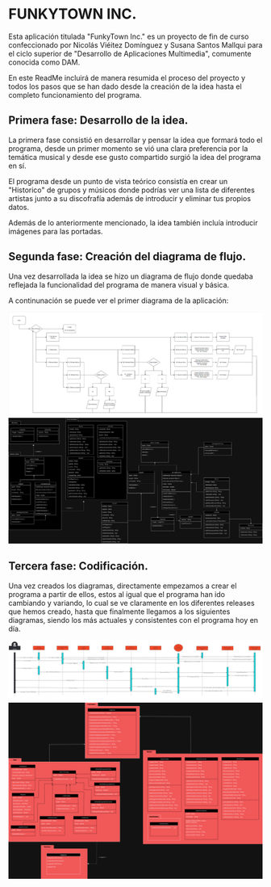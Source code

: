 # FUNKYTOWN INC.
Esta aplicación titulada "FunkyTown Inc." es un proyecto de fin de curso confeccionado por Nicolás Viéitez Domínguez y Susana Santos Mallqui para el ciclo superior de "Desarrollo de Aplicaciones Multimedia", comumente conocida como DAM.

En este ReadMe incluirá de manera resumida el proceso del proyecto y todos los pasos que se han dado desde la creación de la idea hasta el completo funcionamiento del programa.

## Primera fase: Desarrollo de la idea.
La primera fase consistió en desarrollar y pensar la idea que formará todo el programa, desde un primer momento se vió una clara preferencia por la temática musical y desde ese gusto compartido surgió la idea del programa en sí.

El programa desde un punto de vista teórico consistía en crear un "Historico" de grupos y músicos donde podrías ver una lista de diferentes artistas junto a su discofrafía además de introducir y eliminar tus propios datos.

Además de lo anteriormente mencionado, la idea también incluía introducir imágenes para las portadas.

## Segunda fase: Creación del diagrama de flujo.
Una vez desarrollada la idea se hizo un diagrama de flujo donde quedaba reflejada la funcionalidad del programa de manera visual y básica.

A continunación se puede ver el primer diagrama de la aplicación:

![El primer diagrama de flujo de nuestra aplicación](ReadMe/DiagramaDeFlujo1.png)
![El diagrama de calses inicial de nuestra apliación](ReadMe/DiagramaDeClasesProyectoDam1.drawio.png)

## Tercera fase: Codificación.
Una vez creados los diagramas, directamente empezamos a crear el programa a partir de ellos, estos al igual que el programa han ido cambiando y variando, lo cual se ve claramente en los diferentes releases que hemos creado, hasta que finalmente llegamos a los siguientes diagramas, siendo los más actuales y consistentes con el programa hoy en día.

![El primer diagrama de flujo de nuestra aplicación](ReadMe/DiagramaSecuencial.jpg)
![El diagrama de calses inicial de nuestra apliación](ReadMe/DiagramaDeClases.png)





